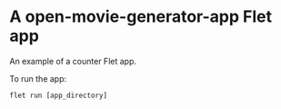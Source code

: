 # A open-movie-generator-app Flet app

An example of a counter Flet app.

To run the app:

```
flet run [app_directory]
```